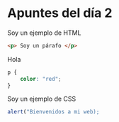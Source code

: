 # Apuntes del día 2

Soy un ejemplo de HTML

``` html
<p> Soy un párafo </p> 

``` 

Hola

```css
p {
    color: "red";
}
```
Soy un ejemplo de CSS

```js 
alert("Bienvenidos a mi web);
```
